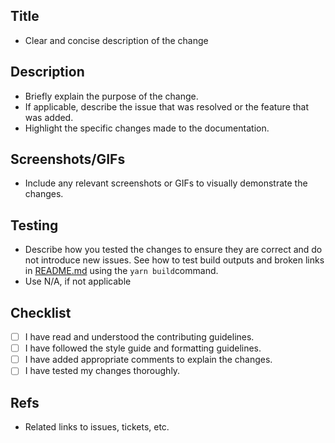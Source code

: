## Title

* Clear and concise description of the change

## Description

* Briefly explain the purpose of the change.
* If applicable, describe the issue that was resolved or the feature that was added.
* Highlight the specific changes made to the documentation.

## Screenshots/GIFs

* Include any relevant screenshots or GIFs to visually demonstrate the changes.

## Testing

* Describe how you tested the changes to ensure they are correct and do not introduce new issues. See how to test build outputs and broken links in [README.md](/README.md) using the `yarn build`command.
* Use N/A, if not applicable

## Checklist

- [ ] I have read and understood the contributing guidelines.
- [ ] I have followed the style guide and formatting guidelines.
- [ ] I have added appropriate comments to explain the changes.
- [ ] I have tested my changes thoroughly.

## Refs

* Related links to issues, tickets, etc.